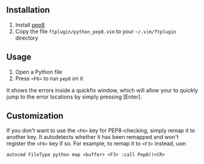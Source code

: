 Installation
------------
1. Install [pep8](http://pypi.python.org/pypi/pep8/)
2. Copy the file `ftplugin/python_pep8.vim` to your `~/.vim/ftplugin` directory

Usage
-----
1. Open a Python file
2. Press `<F6>` to run `pep8` on it

It shows the errors inside a quickfix window, which will allow your to quickly
jump to the error locations by simply pressing [Enter].

Customization
-------------
If you don't want to use the `<F6>` key for PEP8-checking, simply remap it to
another key.  It autodetects whether it has been remapped and won't register
the `<F6>` key if so.  For example, to remap it to `<F3>` instead, use:

    autocmd FileType python map <buffer> <F3> :call Pep8()<CR>
